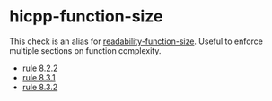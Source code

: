 hicpp-function-size
===================

This check is an alias for
[readability-function-size](https://clang.llvm.org/extra/clang-tidy/checks/readability-function-size.html). Useful
to enforce multiple sections on function complexity.

-   [rule 8.2.2](http://www.codingstandard.com/rule/8-2-2-do-not-declare-functions-with-an-excessive-number-of-parameters/)
-   [rule 8.3.1](http://www.codingstandard.com/rule/8-3-1-do-not-write-functions-with-an-excessive-mccabe-cyclomatic-complexity/)
-   [rule 8.3.2](http://www.codingstandard.com/rule/8-3-2-do-not-write-functions-with-a-high-static-program-path-count/)

